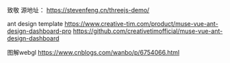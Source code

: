 致敬 源地址： https://stevenfeng.cn/threejs-demo/

ant design template https://www.creative-tim.com/product/muse-vue-ant-design-dashboard-pro   https://github.com/creativetimofficial/muse-vue-ant-design-dashboard

图解webgl https://www.cnblogs.com/wanbo/p/6754066.html

